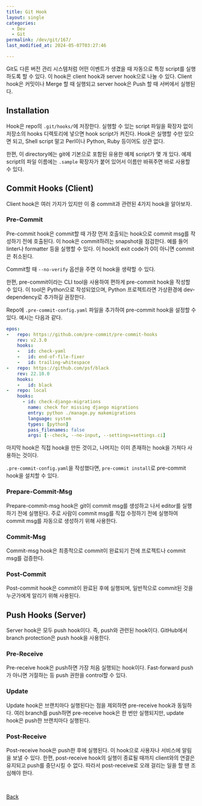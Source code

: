 ```yaml
---
title: Git Hook
layout: single
categories:
  - Dev
  - Git
permalink: /dev/git/167/
last_modified_at: 2024-05-07T03:27:46

---
```


Git도 다른 버전 관리 시스템처럼 어떤 이벤트가 생겼을 때 자동으로 특정 script를 실행하도록 할 수 있다.
이 hook은 client hook과 server hook으로 나눌 수 있다.
Client hook은 커밋이나 Merge 할 때 실행되고 server hook은 Push 할 때 서버에서 실행된다.

## Installation

Hook은 repo의 `.git/hooks/`에 저장한다.
실행할 수 있는 script 파일을 확장자 없이 저장소의 hooks 디렉토리에 넣으면 hook script가 켜진다.
Hook은 실행할 수만 있으면 되고, Shell script 말고 Perl이나 Python, Ruby 등이어도 상관 없다.

한편, 이 directory에는 git에 기본으로 포함된 유용한 예제 script가 몇 개 있다.
예제 script의 파일 이름에는 `.sample` 확장자가 붙어 있어서 이름만 바꿔주면 바로 사용할 수 있다.

## Commit Hooks (Client)

Client hook은 여러 가지가 있지만 이 중 commit과 관련된 4가지 hook을 알아보자.

### Pre-Commit

Pre-commit hook은 commit할 때 가장 먼저 호출되는 hook으로 commit msg를 작성하기 전에 호출된다.
이 hook은 commit하려는 snapshot을 점검한다. 예를 들어 linter나 formatter 등을 실행할 수 있다.
이 hook의 exit code가 0이 아니면 commit은 취소된다.

Commit할 때 `--no-verify` 옵션을 주면 이 hook을 생략할 수 있다.

한편, pre-commit이라는 CLI tool을 사용하여 편하게 pre-commit hook을 작성할 수 있다.
이 tool은 Python으로 작성되었으며, Python 프로젝트라면 가상환경에 dev-dependency로 추가하길 권장한다.

Repo에 `.pre-commit-config.yaml` 파일을 추가하여 pre-commit hook을 설정할 수 있다.
예시는 다음과 같다.

```yaml
epos:
-   repo: https://github.com/pre-commit/pre-commit-hooks
    rev: v2.3.0
    hooks:
    -   id: check-yaml
    -   id: end-of-file-fixer
    -   id: trailing-whitespace
-   repo: https://github.com/psf/black
    rev: 22.10.0
    hooks:
    -   id: black
-   repo: local
    hooks:
      - id: check-django-migrations
        name: check for missing django migrations
        entry: python ./manage.py makemigrations
        language: system
        types: [python]
        pass_filenames: false
        args: [--check, --no-input, --settings=settings.ci]
```

마지막 hook은 직접 hook을 만든 것이고, 나머지는 이미 존재하는 hook을 가져다 사용하는 것이다.

`.pre-commit-config.yaml`을 작성했다면, `pre-commit install`로 pre-commit hook을 설치할 수 있다.

### Prepare-Commit-Msg

Prepare-commit-msg hook은 git이 commit msg를 생성하고 나서 editor를 실행하기 전에 실행된다.
주로 사람이 commit msg를 직접 수정하기 전에 실행하여 commit msg를 자동으로 생성하기 위해 사용한다.

### Commit-Msg

Commit-msg hook은 최종적으로 commit이 완료되기 전에 프로젝트나 commit msg를 검증한다.

### Post-Commit

Post-commit hook은 commit이 완료된 후에 실행되며, 일반적으로 commit된 것을 누군가에게 알리기 위해 사용된다.

## Push Hooks (Server)

Server hook은 모두 push hook이다. 즉, push와 관련된 hook이다.
GitHub에서 branch protection은 push hook을 사용한다.

### Pre-Receive

Pre-receive hook은 push하면 가장 처음 실행되는 hook이다.
Fast-forward push가 아니면 거절하는 등 push 권한을 control할 수 있다.

### Update

Update hook은 브랜치마다 실행된다는 점을 제외하면 pre-receive hook과 동일하다.
여러 branch를 push하면 pre-receive hook은 한 번만 실행되지만, update hook은 push한 브랜치마다 실행된다.

### Post-Receive

Post-receive hook은 push한 후에 실행된다. 이 hook으로 사용자나 서비스에 알림을 보낼 수 있다.
한편, post-receive hook의 실행이 종료될 때까지 client와의 연결은 유지되고 push를 중단시킬 수 없다.
따라서 post-receive로 오래 걸리는 일을 할 땐 조심해야 한다.

<br>

[Back](/dev/git/)